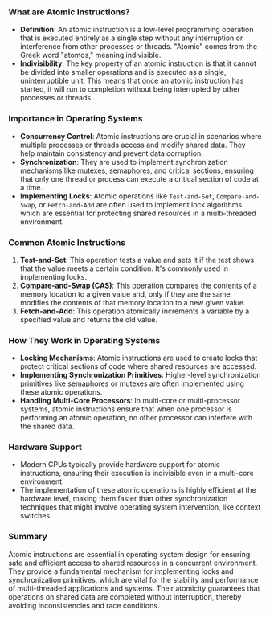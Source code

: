 ### What are Atomic Instructions?
- **Definition**: An atomic instruction is a low-level programming operation that is executed entirely as a single step without any interruption or interference from other processes or threads. "Atomic" comes from the Greek word "atomos," meaning indivisible.
- **Indivisibility**: The key property of an atomic instruction is that it cannot be divided into smaller operations and is executed as a single, uninterruptible unit. This means that once an atomic instruction has started, it will run to completion without being interrupted by other processes or threads.

### Importance in Operating Systems
- **Concurrency Control**: Atomic instructions are crucial in scenarios where multiple processes or threads access and modify shared data. They help maintain consistency and prevent data corruption.
- **Synchronization**: They are used to implement synchronization mechanisms like mutexes, semaphores, and critical sections, ensuring that only one thread or process can execute a critical section of code at a time.
- **Implementing Locks**: Atomic operations like `Test-and-Set`, `Compare-and-Swap`, or `Fetch-and-Add` are often used to implement lock algorithms which are essential for protecting shared resources in a multi-threaded environment.

### Common Atomic Instructions
1. **Test-and-Set**: This operation tests a value and sets it if the test shows that the value meets a certain condition. It's commonly used in implementing locks.
2. **Compare-and-Swap (CAS)**: This operation compares the contents of a memory location to a given value and, only if they are the same, modifies the contents of that memory location to a new given value.
3. **Fetch-and-Add**: This operation atomically increments a variable by a specified value and returns the old value.

### How They Work in Operating Systems
- **Locking Mechanisms**: Atomic instructions are used to create locks that protect critical sections of code where shared resources are accessed.
- **Implementing Synchronization Primitives**: Higher-level synchronization primitives like semaphores or mutexes are often implemented using these atomic operations.
- **Handling Multi-Core Processors**: In multi-core or multi-processor systems, atomic instructions ensure that when one processor is performing an atomic operation, no other processor can interfere with the shared data.

### Hardware Support
- Modern CPUs typically provide hardware support for atomic instructions, ensuring their execution is indivisible even in a multi-core environment.
- The implementation of these atomic operations is highly efficient at the hardware level, making them faster than other synchronization techniques that might involve operating system intervention, like context switches.

### Summary
Atomic instructions are essential in operating system design for ensuring safe and efficient access to shared resources in a concurrent environment. They provide a fundamental mechanism for implementing locks and synchronization primitives, which are vital for the stability and performance of multi-threaded applications and systems. Their atomicity guarantees that operations on shared data are completed without interruption, thereby avoiding inconsistencies and race conditions.